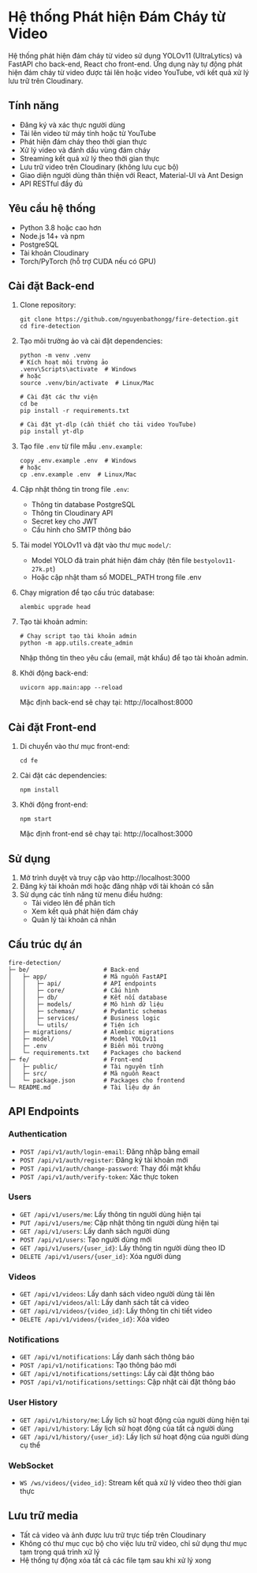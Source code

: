 # Hệ thống Phát hiện Đám Cháy từ Video

Hệ thống phát hiện đám cháy từ video sử dụng YOLOv11 (UltraLytics) và FastAPI cho back-end, React cho front-end. Ứng dụng này tự động phát hiện đám cháy từ video được tải lên hoặc video YouTube, với kết quả xử lý lưu trữ trên Cloudinary.

## Tính năng

- Đăng ký và xác thực người dùng
- Tải lên video từ máy tính hoặc từ YouTube
- Phát hiện đám cháy theo thời gian thực
- Xử lý video và đánh dấu vùng đám cháy
- Streaming kết quả xử lý theo thời gian thực 
- Lưu trữ video trên Cloudinary (không lưu cục bộ)
- Giao diện người dùng thân thiện với React, Material-UI và Ant Design
- API RESTful đầy đủ

## Yêu cầu hệ thống

- Python 3.8 hoặc cao hơn
- Node.js 14+ và npm
- PostgreSQL
- Tài khoản Cloudinary
- Torch/PyTorch (hỗ trợ CUDA nếu có GPU)

## Cài đặt Back-end

1. Clone repository:
   ```
   git clone https://github.com/nguyenbathongg/fire-detection.git
   cd fire-detection
   ```

2. Tạo môi trường ảo và cài đặt dependencies:
   ```
   python -m venv .venv
   # Kích hoạt môi trường ảo
   .venv\Scripts\activate  # Windows
   # hoặc
   source .venv/bin/activate  # Linux/Mac
   
   # Cài đặt các thư viện
   cd be
   pip install -r requirements.txt
   
   # Cài đặt yt-dlp (cần thiết cho tải video YouTube)
   pip install yt-dlp
   ```

3. Tạo file `.env` từ file mẫu `.env.example`:
   ```
   copy .env.example .env  # Windows
   # hoặc
   cp .env.example .env  # Linux/Mac
   ```

4. Cập nhật thông tin trong file `.env`:
   - Thông tin database PostgreSQL
   - Thông tin Cloudinary API
   - Secret key cho JWT
   - Cấu hình cho SMTP thông báo

5. Tải model YOLOv11 và đặt vào thư mục `model/`: 
   - Model YOLO đã train phát hiện đám cháy (tên file `bestyolov11-27k.pt`)
   - Hoặc cập nhật tham số MODEL_PATH trong file .env

6. Chạy migration để tạo cấu trúc database:
   ```
   alembic upgrade head
   ```

7. Tạo tài khoản admin:
   ```
   # Chạy script tạo tài khoản admin
   python -m app.utils.create_admin
   ```
   Nhập thông tin theo yêu cầu (email, mật khẩu) để tạo tài khoản admin.

8. Khởi động back-end:
   ```
   uvicorn app.main:app --reload
   ```
   Mặc định back-end sẽ chạy tại: http://localhost:8000

## Cài đặt Front-end

1. Di chuyển vào thư mục front-end:
   ```
   cd fe
   ```

2. Cài đặt các dependencies:
   ```
   npm install
   ```

3. Khởi động front-end:
   ```
   npm start
   ```
   Mặc định front-end sẽ chạy tại: http://localhost:3000

## Sử dụng

1. Mở trình duyệt và truy cập vào http://localhost:3000
2. Đăng ký tài khoản mới hoặc đăng nhập với tài khoản có sẵn
3. Sử dụng các tính năng từ menu điều hướng:
   - Tải video lên để phân tích
   - Xem kết quả phát hiện đám cháy
   - Quản lý tài khoản cá nhân

## Cấu trúc dự án

```
fire-detection/
├─ be/                     # Back-end
│   ├─ app/                # Mã nguồn FastAPI
│   │   ├─ api/            # API endpoints 
│   │   ├─ core/           # Cấu hình
│   │   ├─ db/             # Kết nối database
│   │   ├─ models/         # Mô hình dữ liệu
│   │   ├─ schemas/        # Pydantic schemas
│   │   ├─ services/       # Business logic
│   │   └─ utils/          # Tiện ích
│   ├─ migrations/         # Alembic migrations
│   ├─ model/              # Model YOLOv11
│   ├─ .env                # Biến môi trường
│   └─ requirements.txt    # Packages cho backend
├─ fe/                     # Front-end
│   ├─ public/             # Tài nguyên tĩnh
│   ├─ src/                # Mã nguồn React
│   └─ package.json        # Packages cho frontend
└─ README.md               # Tài liệu dự án
```

## API Endpoints

### Authentication
- `POST /api/v1/auth/login-email`: Đăng nhập bằng email
- `POST /api/v1/auth/register`: Đăng ký tài khoản mới
- `POST /api/v1/auth/change-password`: Thay đổi mật khẩu
- `POST /api/v1/auth/verify-token`: Xác thực token

### Users
- `GET /api/v1/users/me`: Lấy thông tin người dùng hiện tại
- `PUT /api/v1/users/me`: Cập nhật thông tin người dùng hiện tại
- `GET /api/v1/users`: Lấy danh sách người dùng
- `POST /api/v1/users`: Tạo người dùng mới
- `GET /api/v1/users/{user_id}`: Lấy thông tin người dùng theo ID
- `DELETE /api/v1/users/{user_id}`: Xóa người dùng

### Videos
- `GET /api/v1/videos`: Lấy danh sách video người dùng tải lên
- `GET /api/v1/videos/all`: Lấy danh sách tất cả video 
- `GET /api/v1/videos/{video_id}`: Lấy thông tin chi tiết video
- `DELETE /api/v1/videos/{video_id}`: Xóa video

### Notifications
- `GET /api/v1/notifications`: Lấy danh sách thông báo
- `POST /api/v1/notifications`: Tạo thông báo mới
- `GET /api/v1/notifications/settings`: Lấy cài đặt thông báo
- `POST /api/v1/notifications/settings`: Cập nhật cài đặt thông báo

### User History
- `GET /api/v1/history/me`: Lấy lịch sử hoạt động của người dùng hiện tại
- `GET /api/v1/history`: Lấy lịch sử hoạt động của tất cả người dùng
- `GET /api/v1/history/{user_id}`: Lấy lịch sử hoạt động của người dùng cụ thể

### WebSocket
- `WS /ws/videos/{video_id}`: Stream kết quả xử lý video theo thời gian thực

## Lưu trữ media

- Tất cả video và ảnh được lưu trữ trực tiếp trên Cloudinary
- Không có thư mục cục bộ cho việc lưu trữ video, chỉ sử dụng thư mục tạm trong quá trình xử lý
- Hệ thống tự động xóa tất cả các file tạm sau khi xử lý xong 